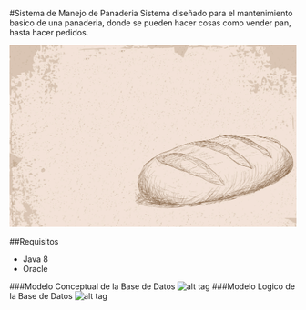 #Sistema de Manejo de Panaderia
Sistema diseñado para el mantenimiento basico de una panaderia, donde se pueden hacer cosas como vender pan, hasta hacer pedidos.

![alt tag](https://raw.githubusercontent.com/alexescg/smp/master/src/other/images/login2.png)

##Requisitos
- Java 8
- Oracle

###Modelo Conceptual de la Base de Datos
![alt tag](https://cloud.githubusercontent.com/assets/10780058/7763286/d7fbc6ce-fffb-11e4-9d32-e01e692fc16e.jpg)
###Modelo Logico de la Base de Datos
![alt tag](https://cloud.githubusercontent.com/assets/10780058/7763287/d7ff7792-fffb-11e4-9abd-5759ea11572c.jpg)

